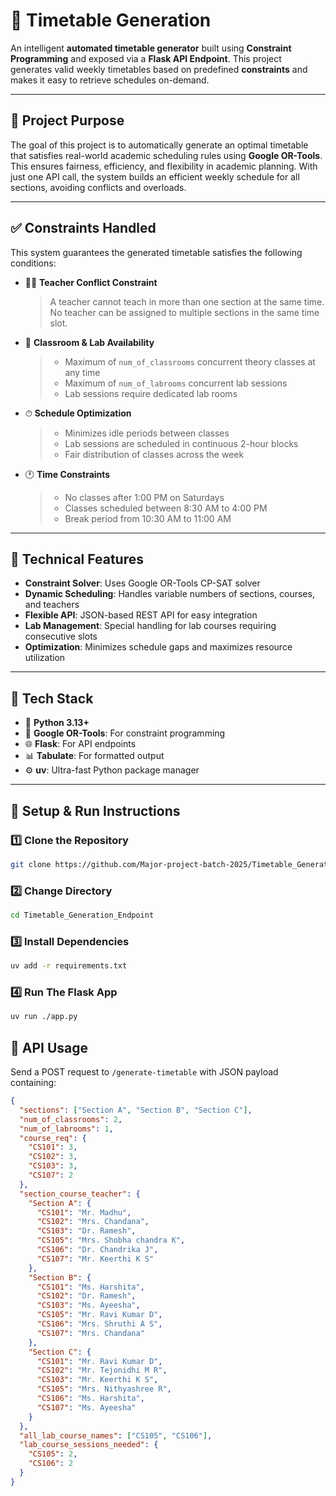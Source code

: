 # 📅 Timetable Generation

An intelligent **automated timetable generator** built using **Constraint Programming** and exposed via a **Flask API Endpoint**. This project generates valid weekly timetables based on predefined **constraints** and makes it easy to retrieve schedules on-demand.

---

## 🎯 Project Purpose

The goal of this project is to automatically generate an optimal timetable that satisfies real-world academic scheduling rules using **Google OR-Tools**. This ensures fairness, efficiency, and flexibility in academic planning.
With just one API call, the system builds an efficient weekly schedule for all sections, avoiding conflicts and overloads.

---

## ✅ Constraints Handled

This system guarantees the generated timetable satisfies the following conditions:

- 🧑‍🏫 **Teacher Conflict Constraint**  
  > A teacher cannot teach in more than one section at the same time.
  > No teacher can be assigned to multiple sections in the same time slot.

- 🏫 **Classroom & Lab Availability**  
  > - Maximum of `num_of_classrooms` concurrent theory classes at any time
  > - Maximum of `num_of_labrooms` concurrent lab sessions
  > - Lab sessions require dedicated lab rooms

- ⏱ **Schedule Optimization**  
  > - Minimizes idle periods between classes
  > - Lab sessions are scheduled in continuous 2-hour blocks
  > - Fair distribution of classes across the week

- 🕐 **Time Constraints**  
  > - No classes after 1:00 PM on Saturdays
  > - Classes scheduled between 8:30 AM to 4:00 PM
  > - Break period from 10:30 AM to 11:00 AM

---

## 🔧 Technical Features

- **Constraint Solver**: Uses Google OR-Tools CP-SAT solver
- **Dynamic Scheduling**: Handles variable numbers of sections, courses, and teachers
- **Flexible API**: JSON-based REST API for easy integration
- **Lab Management**: Special handling for lab courses requiring consecutive slots
- **Optimization**: Minimizes schedule gaps and maximizes resource utilization

---

## 🧪 Tech Stack

- 🐍 **Python 3.13+**
- 🧩 **Google OR-Tools**: For constraint programming
- 🌐 **Flask**: For API endpoints
- 📊 **Tabulate**: For formatted output
- ⚙️ **uv**: Ultra-fast Python package manager

---

## 🚀 Setup & Run Instructions

### 1️⃣ Clone the Repository
```bash
git clone https://github.com/Major-project-batch-2025/Timetable_Generation_Endpoint.git
```

### 2️⃣ Change Directory
```bash
cd Timetable_Generation_Endpoint
```

### 3️⃣ Install Dependencies
```bash
uv add -r requirements.txt
```

### 4️⃣ Run The Flask App
```bash
uv run ./app.py
```

## 📡 API Usage

Send a POST request to `/generate-timetable` with JSON payload containing:

```json
{
  "sections": ["Section A", "Section B", "Section C"],
  "num_of_classrooms": 2,
  "num_of_labrooms": 1,
  "course_req": {
    "CS101": 3,
    "CS102": 3,
    "CS103": 3,
    "CS107": 2
  },
  "section_course_teacher": {
    "Section A": {
      "CS101": "Mr. Madhu",
      "CS102": "Mrs. Chandana",
      "CS103": "Dr. Ramesh",
      "CS105": "Mrs. Shobha chandra K",
      "CS106": "Dr. Chandrika J",
      "CS107": "Mr. Keerthi K S"
    },
    "Section B": {
      "CS101": "Ms. Harshita",
      "CS102": "Dr. Ramesh",
      "CS103": "Ms. Ayeesha",
      "CS105": "Mr. Ravi Kumar D",
      "CS106": "Mrs. Shruthi A S",
      "CS107": "Mrs. Chandana"
    },
    "Section C": {
      "CS101": "Mr. Ravi Kumar D",
      "CS102": "Mr. Tejonidhi M R",
      "CS103": "Mr. Keerthi K S",
      "CS105": "Mrs. Nithyashree R",
      "CS106": "Ms. Harshita",
      "CS107": "Ms. Ayeesha"
    }
  },
  "all_lab_course_names": ["CS105", "CS106"],
  "lab_course_sessions_needed": {
    "CS105": 2,
    "CS106": 2
  }
}

```
